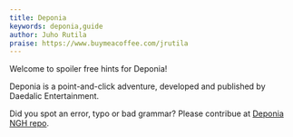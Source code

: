 ```yaml
---
title: Deponia
keywords: deponia,guide
author: Juho Rutila
praise: https://www.buymeacoffee.com/jrutila
---
```


Welcome to spoiler free hints for Deponia!

Deponia is a point-and-click adventure, developed and published by Daedalic Entertainment.

Did you spot an error, typo or bad grammar? Please contribue at [Deponia NGH repo](https://github.com/nice-game-hints/deponia).
